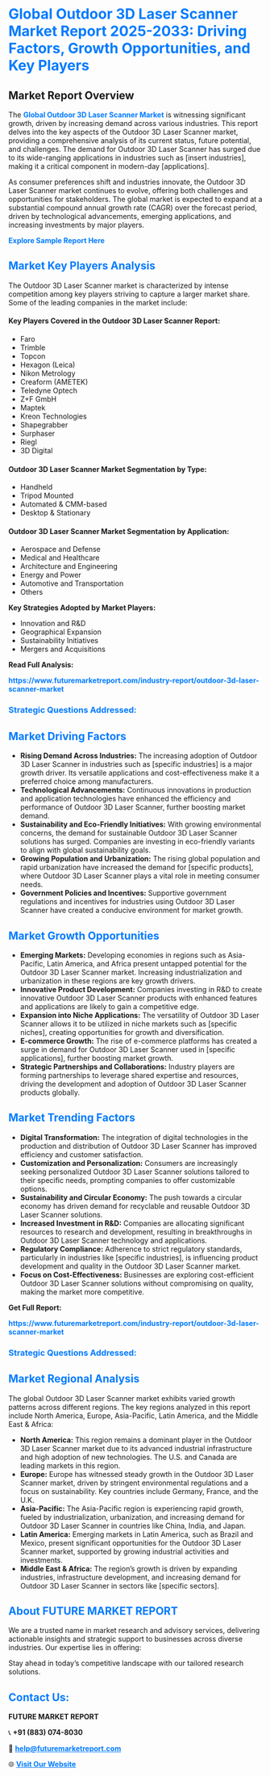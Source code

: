 <h1 style="color: #007BFF;">Global Outdoor 3D Laser Scanner Market Report 2025-2033: Driving Factors, Growth Opportunities, and Key Players</h1>

<section id="overview">
<h2>Market Report Overview</h2>
<p>The <a href="https://www.futuremarketreport.com/industry-report/outdoor-3d-laser-scanner-market" style="color: #007BFF; text-decoration: none;"><strong>Global Outdoor 3D Laser Scanner Market</strong></a> is witnessing significant growth, driven by increasing demand across various industries. This report delves into the key aspects of the Outdoor 3D Laser Scanner market, providing a comprehensive analysis of its current status, future potential, and challenges. The demand for Outdoor 3D Laser Scanner has surged due to its wide-ranging applications in industries such as [insert industries], making it a critical component in modern-day [applications].</p>
<p>As consumer preferences shift and industries innovate, the Outdoor 3D Laser Scanner market continues to evolve, offering both challenges and opportunities for stakeholders. The global market is expected to expand at a substantial compound annual growth rate (CAGR) over the forecast period, driven by technological advancements, emerging applications, and increasing investments by major players.</p>
</section>

<section id="overview">
<p><a href="https://www.futuremarketreport.com/request-sample/reportId=43167" style="color: #007BFF; text-decoration: none;"><strong>Explore Sample Report Here</strong></a></p>
</section>

<section id="key-players">
<h2 style="color: #007BFF;">Market Key Players Analysis</h2>
<p>The Outdoor 3D Laser Scanner market is characterized by intense competition among key players striving to capture a larger market share. Some of the leading companies in the market include:</p>
<h4>Key Players Covered in the Outdoor 3D Laser Scanner Report:</h4>
<ul><li>Faro</li><li>Trimble</li><li>Topcon</li><li>Hexagon (Leica)</li><li>Nikon Metrology</li><li>Creaform (AMETEK)</li><li>Teledyne Optech</li><li>Z+F GmbH</li><li>Maptek</li><li>Kreon Technologies</li><li>Shapegrabber</li><li>Surphaser</li><li>Riegl</li><li>3D Digital</li></ul>
<h4>Outdoor 3D Laser Scanner Market Segmentation by Type:</h4>
<ul><li>Handheld</li><li>Tripod Mounted</li><li>Automated &amp; CMM-based</li><li>Desktop &amp; Stationary</li></ul>

<h4>Outdoor 3D Laser Scanner Market Segmentation by Application:</h4>
<ul><li>Aerospace and Defense</li><li>Medical and Healthcare</li><li>Architecture and Engineering</li><li>Energy and Power</li><li>Automotive and Transportation</li><li>Others</li></ul>
<p><strong>Key Strategies Adopted by Market Players:</strong></p>
<ul>
<li>Innovation and R&D</li>
<li>Geographical Expansion</li>
<li>Sustainability Initiatives</li>
<li>Mergers and Acquisitions</li>
</ul>
</section>

<section>
<p><strong>Read Full Analysis: </strong></p><a href="https://www.futuremarketreport.com/industry-report/outdoor-3d-laser-scanner-market" style="color: #007BFF; text-decoration: none;"><strong>https://www.futuremarketreport.com/industry-report/outdoor-3d-laser-scanner-market</strong></a>
<h3 style="color: #007BFF;">Strategic Questions Addressed:</h3>
</section>

<section id="driving-factors">
<h2 style="color: #007BFF;">Market Driving Factors</h2>
<ul>
<li><strong>Rising Demand Across Industries:</strong> The increasing adoption of Outdoor 3D Laser Scanner in industries such as [specific industries] is a major growth driver. Its versatile applications and cost-effectiveness make it a preferred choice among manufacturers.</li>
<li><strong>Technological Advancements:</strong> Continuous innovations in production and application technologies have enhanced the efficiency and performance of Outdoor 3D Laser Scanner, further boosting market demand.</li>
<li><strong>Sustainability and Eco-Friendly Initiatives:</strong> With growing environmental concerns, the demand for sustainable Outdoor 3D Laser Scanner solutions has surged. Companies are investing in eco-friendly variants to align with global sustainability goals.</li>
<li><strong>Growing Population and Urbanization:</strong> The rising global population and rapid urbanization have increased the demand for [specific products], where Outdoor 3D Laser Scanner plays a vital role in meeting consumer needs.</li>
<li><strong>Government Policies and Incentives:</strong> Supportive government regulations and incentives for industries using Outdoor 3D Laser Scanner have created a conducive environment for market growth.</li>
</ul>
</section>

<section id="growth-opportunities">
<h2 style="color: #007BFF;">Market Growth Opportunities</h2>
<ul>
<li><strong>Emerging Markets:</strong> Developing economies in regions such as Asia-Pacific, Latin America, and Africa present untapped potential for the Outdoor 3D Laser Scanner market. Increasing industrialization and urbanization in these regions are key growth drivers.</li>
<li><strong>Innovative Product Development:</strong> Companies investing in R&D to create innovative Outdoor 3D Laser Scanner products with enhanced features and applications are likely to gain a competitive edge.</li>
<li><strong>Expansion into Niche Applications:</strong> The versatility of Outdoor 3D Laser Scanner allows it to be utilized in niche markets such as [specific niches], creating opportunities for growth and diversification.</li>
<li><strong>E-commerce Growth:</strong> The rise of e-commerce platforms has created a surge in demand for Outdoor 3D Laser Scanner used in [specific applications], further boosting market growth.</li>
<li><strong>Strategic Partnerships and Collaborations:</strong> Industry players are forming partnerships to leverage shared expertise and resources, driving the development and adoption of Outdoor 3D Laser Scanner products globally.</li>
</ul>
</section>

<section id="trending-factors">
<h2 style="color: #007BFF;">Market Trending Factors</h2>
<ul>
<li><strong>Digital Transformation:</strong> The integration of digital technologies in the production and distribution of Outdoor 3D Laser Scanner has improved efficiency and customer satisfaction.</li>
<li><strong>Customization and Personalization:</strong> Consumers are increasingly seeking personalized Outdoor 3D Laser Scanner solutions tailored to their specific needs, prompting companies to offer customizable options.</li>
<li><strong>Sustainability and Circular Economy:</strong> The push towards a circular economy has driven demand for recyclable and reusable Outdoor 3D Laser Scanner solutions.</li>
<li><strong>Increased Investment in R&D:</strong> Companies are allocating significant resources to research and development, resulting in breakthroughs in Outdoor 3D Laser Scanner technology and applications.</li>
<li><strong>Regulatory Compliance:</strong> Adherence to strict regulatory standards, particularly in industries like [specific industries], is influencing product development and quality in the Outdoor 3D Laser Scanner market.</li>
<li><strong>Focus on Cost-Effectiveness:</strong> Businesses are exploring cost-efficient Outdoor 3D Laser Scanner solutions without compromising on quality, making the market more competitive.</li>
</ul>
</section>

<section>
<p><strong>Get Full Report: </strong></p><a href="https://www.futuremarketreport.com/industry-report/outdoor-3d-laser-scanner-market" style="color: #007BFF; text-decoration: none;"><strong>https://www.futuremarketreport.com/industry-report/outdoor-3d-laser-scanner-market</strong></a>
<h3 style="color: #007BFF;">Strategic Questions Addressed:</h3>
</section>


<section id="regional-analysis">
<h2 style="color: #007BFF;">Market Regional Analysis</h2>
<p>The global Outdoor 3D Laser Scanner market exhibits varied growth patterns across different regions. The key regions analyzed in this report include North America, Europe, Asia-Pacific, Latin America, and the Middle East & Africa:</p>
<ul>
<li><strong>North America:</strong> This region remains a dominant player in the Outdoor 3D Laser Scanner market due to its advanced industrial infrastructure and high adoption of new technologies. The U.S. and Canada are leading markets in this region.</li>
<li><strong>Europe:</strong> Europe has witnessed steady growth in the Outdoor 3D Laser Scanner market, driven by stringent environmental regulations and a focus on sustainability. Key countries include Germany, France, and the U.K.</li>
<li><strong>Asia-Pacific:</strong> The Asia-Pacific region is experiencing rapid growth, fueled by industrialization, urbanization, and increasing demand for Outdoor 3D Laser Scanner in countries like China, India, and Japan.</li>
<li><strong>Latin America:</strong> Emerging markets in Latin America, such as Brazil and Mexico, present significant opportunities for the Outdoor 3D Laser Scanner market, supported by growing industrial activities and investments.</li>
<li><strong>Middle East & Africa:</strong> The region’s growth is driven by expanding industries, infrastructure development, and increasing demand for Outdoor 3D Laser Scanner in sectors like [specific sectors].</li>
</ul>
</section>

<footer>
<h2 style="color: #007BFF;">About FUTURE MARKET REPORT</h2>
<p>We are a trusted name in market research and advisory services, delivering actionable insights and strategic support to businesses across diverse industries. Our expertise lies in offering:</p>

<p>Stay ahead in today’s competitive landscape with our tailored research solutions.</p>

<h2 style="color: #007BFF;">Contact Us:</h2>
<p><strong>FUTURE MARKET REPORT</strong></p>
<p>📞 <strong>+91 (883) 074-8030</strong></p>
<p>📧 <strong><a href="mailto:help@futuremarketreport.com" style="color: #007BFF;">help@futuremarketreport.com</a></strong></p>
<p>🌐 <strong><a href="https://www.futuremarketreport.com/" style="color: #007BFF;">Visit Our Website</a></strong></p>
</footer>